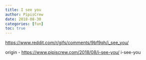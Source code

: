 ```yaml
---
title: I see you
author: PipisCrew
date: 2018-08-30
categories: [fun]
toc: true
---
```


https://www.reddit.com/r/gifs/comments/9bf9qh/i_see_you/

origin - https://www.pipiscrew.com/2018/08/i-see-you/ i-see-you